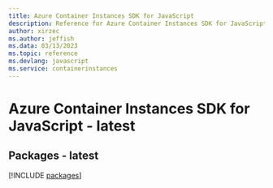```yaml
---
title: Azure Container Instances SDK for JavaScript
description: Reference for Azure Container Instances SDK for JavaScript
author: xirzec
ms.author: jeffish
ms.data: 03/13/2023
ms.topic: reference
ms.devlang: javascript
ms.service: containerinstances
---
```

# Azure Container Instances SDK for JavaScript - latest
## Packages - latest
[!INCLUDE [packages](container-instances-index.md)]